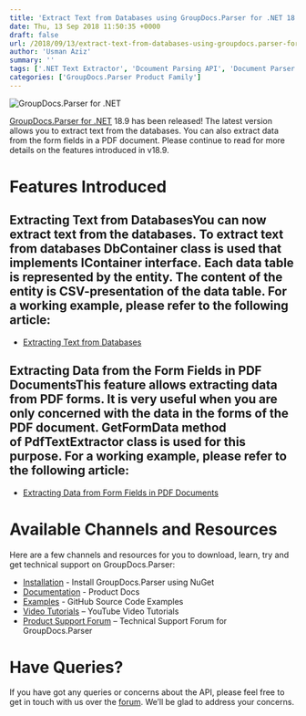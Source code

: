 ```yaml
---
title: 'Extract Text from Databases using GroupDocs.Parser for .NET 18.9'
date: Thu, 13 Sep 2018 11:50:35 +0000
draft: false
url: /2018/09/13/extract-text-from-databases-using-groupdocs.parser-for-.net-18.9/
author: 'Usman Aziz'
summary: ''
tags: ['.NET Text Extractor', 'Dcoument Parsing API', 'Document Parser', 'text parser', 'GroupDocs.Parser for .NET', 'GroupDocs.Parser for .NET Releases']
categories: ['GroupDocs.Parser Product Family']
---
```


![GroupDocs.Parser for .NET](http://blog.groupdocs.com/wp-content/uploads/sites/4/2018/05/groupdocs-parser.png "GroupDocs-Parser-theme-100x100")

[GroupDocs.Parser for .NET](https://products.groupdocs.com/parser/net) 18.9 has been released! The latest version allows you to extract text from the databases. You can also extract data from the form fields in a PDF document. Please continue to read for more details on the features introduced in v18.9.

# Features Introduced

## Extracting Text from DatabasesYou can now extract text from the databases. To extract text from databases **DbContainer** class is used that implements **IContainer** interface. Each data table is represented by the entity. The content of the entity is CSV-presentation of the data table. For a working example, please refer to the following article:

*   [Extracting Text from Databases](https://docs.groupdocs.com/parser/net)

## Extracting Data from the Form Fields in PDF DocumentsThis feature allows extracting data from PDF forms. It is very useful when you are only concerned with the data in the forms of the PDF document. **GetFormData** method of **PdfTextExtractor** class is used for this purpose. For a working example, please refer to the following article:

*   [Extracting Data from Form Fields in PDF Documents](https://docs.groupdocs.com/parser/net)

# Available Channels and Resources

Here are a few channels and resources for you to download, learn, try and get technical support on GroupDocs.Parser:

*   [Installation](https://www.nuget.org/packages/groupdocs.parser "GroupDocs.Text Nuget Package") - Install GroupDocs.Parser using NuGet
*   [Documentation](https://docs.groupdocs.com/display/parsernet/Home "GroupDocs.Text Documentation") - Product Docs
*   [Examples](https://github.com/groupdocs-parser/GroupDocs.Parser-for-.NET "GroupDocs.Text Github repository") - GitHub Source Code Examples
*   [Video Tutorials](https://www.youtube.com/playlist?list=PL25CTxMCj5vPQyfL8Tkz8XH7yOPhrglb7 "GroupDocs.Text for .NET tutorials") – YouTube Video Tutorials
*   [Product Support Forum](https://forum.groupdocs.com/c/parser "GroupDocs.Text for .NET Support forum") – Technical Support Forum for GroupDocs.Parser

# Have Queries?

If you have got any queries or concerns about the API, please feel free to get in touch with us over the [forum](https://forum.groupdocs.com/). We’ll be glad to address your concerns.





